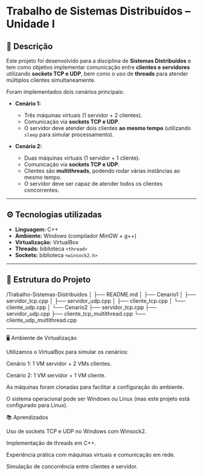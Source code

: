 # Trabalho de Sistemas Distribuídos – Unidade I

## 📌 Descrição
Este projeto foi desenvolvido para a disciplina de **Sistemas Distribuídos** e tem como objetivo implementar comunicação entre **clientes e servidores** utilizando **sockets TCP e UDP**, bem como o uso de **threads** para atender múltiplos clientes simultaneamente.  

Foram implementados dois cenários principais:

- **Cenário 1:**  
  - Três máquinas virtuais (1 servidor + 2 clientes).  
  - Comunicação via **sockets TCP e UDP**.  
  - O servidor deve atender dois clientes **ao mesmo tempo** (utilizando `sleep` para simular processamento).  

- **Cenário 2:**  
  - Duas máquinas virtuais (1 servidor + 1 cliente).  
  - Comunicação via **sockets TCP e UDP**.  
  - Clientes são **multithreads**, podendo rodar várias instâncias ao mesmo tempo.  
  - O servidor deve ser capaz de atender todos os clientes concorrentes.  

---

## ⚙️ Tecnologias utilizadas
- **Linguagem:** C++  
- **Ambiente:** Windows (compilador MinGW + g++)  
- **Virtualização:** VirtualBox  
- **Threads:** biblioteca `<thread>`  
- **Sockets:** biblioteca `<winsock2.h>`  

---

## 📂 Estrutura do Projeto
/Trabalho-Sistemas-Distribuidos
│
├── README.md
│
├── Cenario1
│ ├── servidor_tcp.cpp
│ ├── servidor_udp.cpp
│ ├── cliente_tcp.cpp
│ └── cliente_udp.cpp
│
└── Cenario2
├── servidor_tcp.cpp
├── servidor_udp.cpp
├── cliente_tcp_multithread.cpp
└── cliente_udp_multithread.cpp


---


🖥️ Ambiente de Virtualização

Utilizamos o VirtualBox para simular os cenários:

Cenário 1: 1 VM servidor + 2 VMs clientes.

Cenário 2: 1 VM servidor + 1 VM cliente.

As máquinas foram clonadas para facilitar a configuração do ambiente.

O sistema operacional pode ser Windows ou Linux (mas este projeto está configurado para Linux).

📚 Aprendizados

Uso de sockets TCP e UDP no Windows com Winsock2.

Implementação de threads em C++.

Experiência prática com máquinas virtuais e comunicação em rede.

Simulação de concorrência entre clientes e servidor.
